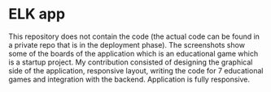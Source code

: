 # ELK app

This repository does not contain the code (the actual code can be found in a private repo that is in the deployment phase). The screenshots show some of the boards of the application which is an educational game which is a startup project. 
My contribution consisted of designing the graphical side of the application, responsive layout, writing the code for 7 educational games and integration with the backend.
Application is fully responsive.
